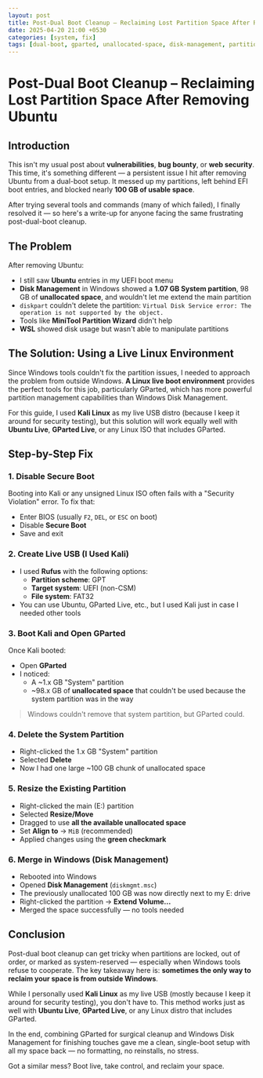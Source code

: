```yaml
---
layout: post
title: Post-Dual Boot Cleanup – Reclaiming Lost Partition Space After Removing Ubuntu
date: 2025-04-20 21:00 +0530
categories: [system, fix]
tags: [dual-boot, gparted, unallocated-space, disk-management, partition-recovery, ubuntu-removal, recover-space, efi-boot, system-partition, live-usb, kali-linux, ubuntu-live, diskpart-error]
---
```


# Post-Dual Boot Cleanup – Reclaiming Lost Partition Space After Removing Ubuntu

## Introduction

This isn't my usual post about **vulnerabilities**, **bug bounty**, or **web security**. This time, it's something different — a persistent issue I hit after removing Ubuntu from a dual-boot setup. It messed up my partitions, left behind EFI boot entries, and blocked nearly **100 GB of usable space**.

After trying several tools and commands (many of which failed), I finally resolved it — so here's a write-up for anyone facing the same frustrating post-dual-boot cleanup.

## The Problem

After removing Ubuntu:
- I still saw **Ubuntu** entries in my UEFI boot menu
- **Disk Management** in Windows showed a **1.07 GB System partition**, 98 GB of **unallocated space**, and wouldn't let me extend the main partition
- `diskpart` couldn't delete the partition: `Virtual Disk Service error: The operation is not supported by the object.`
- Tools like **MiniTool Partition Wizard** didn't help
- **WSL** showed disk usage but wasn't able to manipulate partitions

## The Solution: Using a Live Linux Environment

Since Windows tools couldn't fix the partition issues, I needed to approach the problem from outside Windows. **A Linux live boot environment** provides the perfect tools for this job, particularly GParted, which has more powerful partition management capabilities than Windows Disk Management.

For this guide, I used **Kali Linux** as my live USB distro (because I keep it around for security testing), but this solution will work equally well with **Ubuntu Live**, **GParted Live**, or any Linux ISO that includes GParted.

## Step-by-Step Fix

### 1. Disable Secure Boot

Booting into Kali or any unsigned Linux ISO often fails with a "Security Violation" error. To fix that:
- Enter BIOS (usually `F2`, `DEL`, or `ESC` on boot)
- Disable **Secure Boot**
- Save and exit

### 2. Create Live USB (I Used Kali)

- I used **Rufus** with the following options:
  - **Partition scheme**: GPT
  - **Target system**: UEFI (non-CSM)
  - **File system**: FAT32
- You can use Ubuntu, GParted Live, etc., but I used Kali just in case I needed other tools

### 3. Boot Kali and Open GParted

Once Kali booted:
- Open **GParted**
- I noticed:
  - A ~1.x GB "System" partition
  - ~98.x GB of **unallocated space** that couldn't be used because the system partition was in the way

> Windows couldn't remove that system partition, but GParted could.

### 4. Delete the System Partition

- Right-clicked the 1.x GB "System" partition
- Selected **Delete**
- Now I had one large ~100 GB chunk of unallocated space

### 5. Resize the Existing Partition

- Right-clicked the main (E:) partition
- Selected **Resize/Move**
- Dragged to use **all the available unallocated space**
- Set **Align to** → `MiB` (recommended)
- Applied changes using the **green checkmark**

### 6. Merge in Windows (Disk Management)

- Rebooted into Windows
- Opened **Disk Management** (`diskmgmt.msc`)
- The previously unallocated 100 GB was now directly next to my E: drive
- Right-clicked the partition → **Extend Volume...**
- Merged the space successfully — no tools needed

## Conclusion

Post-dual boot cleanup can get tricky when partitions are locked, out of order, or marked as system-reserved — especially when Windows tools refuse to cooperate. The key takeaway here is: **sometimes the only way to reclaim your space is from outside Windows**.

While I personally used **Kali Linux** as my live USB (mostly because I keep it around for security testing), you don't have to. This method works just as well with **Ubuntu Live**, **GParted Live**, or any Linux distro that includes GParted.

In the end, combining GParted for surgical cleanup and Windows Disk Management for finishing touches gave me a clean, single-boot setup with all my space back — no formatting, no reinstalls, no stress.

Got a similar mess? Boot live, take control, and reclaim your space.
